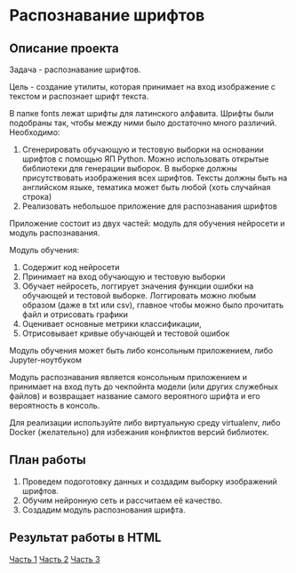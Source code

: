 # Распознавание шрифтов 

## Описание проекта

Задача - распознавание шрифтов.

Цель - создание утилиты, которая принимает на вход изображение с текстом и распознает шрифт текста.

В папке fonts лежат шрифты для латинского алфавита. Шрифты были подобраны так, чтобы между ними было достаточно много различий.
Необходимо:

1.  Сгенерировать обучающую и тестовую выборки на основании шрифтов с помощью ЯП Python. 
    Можно использовать открытые библиотеки для генерации выборок. 
    В выборке должны присутствовать изображения всех шрифтов.
    Тексты должны быть на английском языке, тематика может быть любой (хоть случайная строка)
2.  Реализовать небольшое приложение для распознавания шрифтов

Приложение состоит из двух частей: модуль для обучения нейросети и модуль распознавания.

Модуль обучения:
1.  Содержит код нейросети
2.  Принимает на вход обучающую и тестовую выборки
3.  Обучает нейросеть, логгирует значения функции ошибки на обучающей и тестовой выборке. Логгировать можно любым образом (даже в txt или csv), главное чтобы
    можно было прочитать файл и отрисовать графики
4.  Оценивает основные метрики классификации, 
5.  Отрисовывает кривые обучающей и тестовой ошибок

Модуль обучения может быть либо консольным приложением, либо Jupyter-ноутбуком

Модуль распознавания является консольным приложением и принимает на вход путь до чекпойнта модели 
(или других служебных файлов) и возвращает название самого вероятного шрифта и его вероятность в консоль.

Для реализации используйте либо виртуальную среду virtualenv, либо Docker (желательно) для избежания конфликтов версий библиотек.

## План работы

1. Проведем подоготовку данных и создадим выборку изображений шрифтов.
2. Обучим нейронную сеть и рассчитаем её качество.
3. Создадим модуль распознования шрифта.

## Результат работы в HTML

[Часть 1]()
[Часть 2]()
[Часть 3]()
 
 
